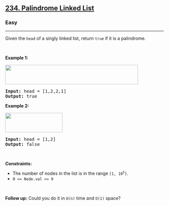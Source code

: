 <h2><a href="https://leetcode.com/problems/palindrome-linked-list/">234. Palindrome Linked List</a></h2><h3>Easy</h3><hr><div style="user-select: auto;"><p style="user-select: auto;">Given the <code style="user-select: auto;">head</code> of a singly linked list, return <code style="user-select: auto;">true</code> if it is a palindrome.</p>

<p style="user-select: auto;">&nbsp;</p>
<p style="user-select: auto;"><strong style="user-select: auto;">Example 1:</strong></p>
<img alt="" src="https://assets.leetcode.com/uploads/2021/03/03/pal1linked-list.jpg" style="width: 422px; height: 62px; user-select: auto;">
<pre style="position: relative; user-select: auto;"><strong style="user-select: auto;">Input:</strong> head = [1,2,2,1]
<strong style="user-select: auto;">Output:</strong> true
<div class="open_grepper_editor" title="Edit &amp; Save To Grepper" style="user-select: auto;"></div></pre>

<p style="user-select: auto;"><strong style="user-select: auto;">Example 2:</strong></p>
<img alt="" src="https://assets.leetcode.com/uploads/2021/03/03/pal2linked-list.jpg" style="width: 182px; height: 62px; user-select: auto;">
<pre style="position: relative; user-select: auto;"><strong style="user-select: auto;">Input:</strong> head = [1,2]
<strong style="user-select: auto;">Output:</strong> false
<div class="open_grepper_editor" title="Edit &amp; Save To Grepper" style="user-select: auto;"></div></pre>

<p style="user-select: auto;">&nbsp;</p>
<p style="user-select: auto;"><strong style="user-select: auto;">Constraints:</strong></p>

<ul style="user-select: auto;">
	<li style="user-select: auto;">The number of nodes in the list is in the range <code style="user-select: auto;">[1, 10<sup style="user-select: auto;">5</sup>]</code>.</li>
	<li style="user-select: auto;"><code style="user-select: auto;">0 &lt;= Node.val &lt;= 9</code></li>
</ul>

<p style="user-select: auto;">&nbsp;</p>
<strong style="user-select: auto;">Follow up:</strong> Could you do it in <code style="user-select: auto;">O(n)</code> time and <code style="user-select: auto;">O(1)</code> space?</div>